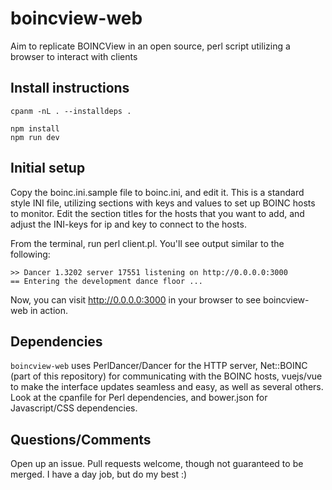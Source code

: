 # boincview-web
Aim to replicate BOINCView in an open source, perl script utilizing a browser to interact with clients

## Install instructions
```
cpanm -nL . --installdeps .

npm install
npm run dev
```

## Initial setup
Copy the boinc.ini.sample file to boinc.ini, and edit it. This is a standard style INI file, utilizing sections with keys and values to set up BOINC hosts to monitor. Edit the section titles for the hosts that you want to add, and adjust the INI-keys for ip and key to connect to the hosts.

From the terminal, run perl client.pl. You'll see output similar to the following:

```
>> Dancer 1.3202 server 17551 listening on http://0.0.0.0:3000
== Entering the development dance floor ...
```

Now, you can visit http://0.0.0.0:3000 in your browser to see boincview-web in action.

## Dependencies
`boincview-web` uses PerlDancer/Dancer for the HTTP server, Net::BOINC (part of this repository) for communicating with the BOINC hosts, vuejs/vue to make the interface updates seamless and easy, as well as several others. Look at the cpanfile for Perl dependencies, and bower.json for Javascript/CSS dependencies.

## Questions/Comments
Open up an issue. Pull requests welcome, though not guaranteed to be merged. I have a day job, but do my best :)
